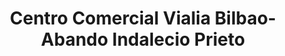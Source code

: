 ---
title: "Centro Comercial Vialia Bilbao-Abando Indalecio Prieto"
url: /bilbao/centro-comercial-vialia-bilbao-abando-indalecio-prieto/
shop: centro comercial
---